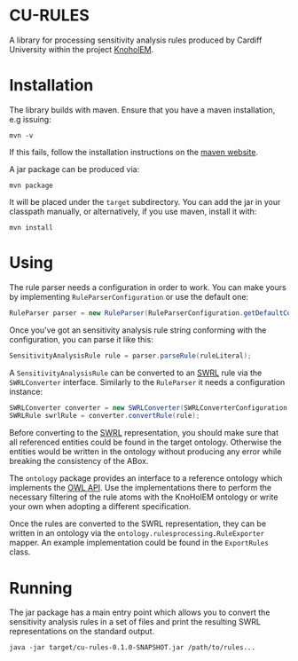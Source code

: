 # CU-RULES

A library for processing sensitivity analysis rules produced by Cardiff
University within the project [KnoholEM][1].

# Installation

The library builds with maven. Ensure that you have a maven installation,
e.g issuing:

```
mvn -v
```

If this fails, follow the installation instructions on the [maven
website][2].

A jar package can be produced via:

```
mvn package
```

It will be placed under the `target` subdirectory. You can add the jar in your
classpath manually, or alternatively, if you use maven, install it with:

```
mvn install
```

# Using

The rule parser needs a configuration in order to work. You can make yours
by implementing `RuleParserConfiguration` or use the default one:

```java
RuleParser parser = new RuleParser(RuleParserConfiguration.getDefaultConfiguration());
```

Once you've got an sensitivity analysis rule string conforming with the
configuration, you can parse it like this:

```java
SensitivityAnalysisRule rule = parser.parseRule(ruleLiteral);
```

A `SensitivityAnalysisRule` can be converted to an
[SWRL](https://www.w3.org/Submission/SWRL/) rule via the `SWRLConverter`
interface. Similarly to the `RuleParser` it needs a configuration instance:

```java
SWRLConverter converter = new SWRLConverter(SWRLConverterConfiguration.getDefaultConfiguration());
SWRLRule swrlRule = converter.convertRule(rule);
```

Before converting to the [SWRL](https://www.w3.org/Submission/SWRL/)
representation, you should make sure that all referenced entities could be
found in the target ontology. Otherwise the entities would be written in the
ontology without producing any error while breaking the consistency of the
ABox.

The `ontology` package provides an interface to a reference ontology which
implements the [OWL API](http://owlapi.sourceforge.net/). Use the
implementations there to perform the necessary filtering of the rule atoms with
the KnoHolEM ontology or write your own when adopting a different
specification.

Once the rules are converted to the SWRL representation, they can be written
in an ontology via the `ontology.rulesprocessing.RuleExporter` mapper. An
example implementation could be found in the `ExportRules` class.

# Running

The jar package has a main entry point which allows you to convert the
sensitivity analysis rules in a set of files and print the resulting SWRL
representations on the standard output.

```
java -jar target/cu-rules-0.1.0-SNAPSHOT.jar /path/to/rules...
```

[1]: http://knoholem.eu "KnoholEM"
[2]: http://maven.apache.org/ "Apache Maven"
